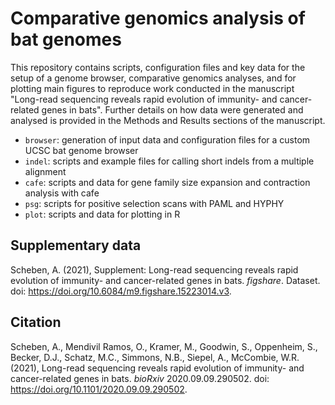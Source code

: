 # Comparative genomics analysis of bat genomes

This repository contains scripts, configuration files and key data for the setup of a genome browser, comparative genomics analyses, and for plotting main figures to reproduce work conducted in the manuscript "Long-read sequencing reveals rapid evolution of immunity- and cancer-related genes in bats". Further details on how data were generated and analysed is provided in the Methods and Results sections of the manuscript.

* `browser`: generation of input data and configuration files for a custom UCSC bat genome browser 
* `indel`: scripts and example files for calling short indels from a multiple alignment
* `cafe`: scripts and data for gene family size expansion and contraction analysis with cafe
* `psg`: scripts for positive selection scans with PAML and HYPHY
* `plot`: scripts and data for plotting in R

## Supplementary data

Scheben, A. (2021), Supplement: Long-read sequencing reveals rapid evolution of immunity- and cancer-related genes in bats. *figshare*. Dataset. doi: https://doi.org/10.6084/m9.figshare.15223014.v3.

## Citation

Scheben, A., Mendivil Ramos, O., Kramer, M., Goodwin, S., Oppenheim, S., Becker, D.J., Schatz, M.C., Simmons, N.B., Siepel, A., McCombie, W.R. (2021), Long-read sequencing reveals rapid evolution of immunity- and cancer-related genes in bats. *bioRxiv* 2020.09.09.290502. doi: https://doi.org/10.1101/2020.09.09.290502.

